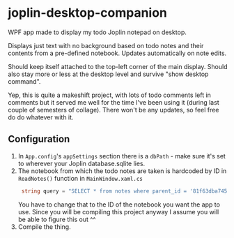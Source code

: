 # joplin-desktop-companion

WPF app made to display my todo Joplin notepad on desktop.

Displays just text with no background based on todo notes and their contents from a pre-defined notebook. Updates automatically on note edits.

Should keep itself attached to the top-left corner of the main display. Should also stay more or less at the desktop level and survive "show desktop command".

Yep, this is quite a makeshift project, with lots of todo comments left in comments but it served me well for the time I've been using it (during last couple of semesters of collage). There won't be any updates, so feel free do do whatever with it.

## Configuration 

1. In `App.config`'s `appSettings` section there is a `dbPath` - make sure it's set to wherever your Joplin database.sqlite lies.
2. The notebook from which the todo notes are taken is hardcoded by ID in `ReadNotes()` function in `MainWindow.xaml.cs`
   ```c#
    string query = "SELECT * from notes where parent_id = '81f63dba745747f2ae31c4b240319db4' and todo_completed = '0' ORDER BY title ASC";
    ```
    You have to change that to the ID of the notebook you want the app to use. Since you will be compiling this project anyway I assume you will be able to figure this out ^^
3. Compile the thing.